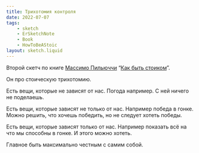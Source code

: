 ```yaml
---
title: Трихотомия контроля
date: 2022-07-07
tags:
    - sketch
    - ErSketchNote
    - Book
    - HowToBeAStoic
layout: sketch.liquid
---
```


Второй скетч по книге [Массимо Пильюччи](https://ru.m.wikipedia.org/wiki/%D0%9F%D0%B8%D0%BB%D1%8C%D1%8E%D1%87%D1%87%D0%B8,_%D0%9C%D0%B0%D1%81%D1%81%D0%B8%D0%BC%D0%BE) “[Как быть стоиком](https://www.litres.ru/massimo-piluchchi/kak-byt-stoikom-antichnaya-filosofiya-i-sovremennaya-zhi/)”.

Он про стоическую трихотомию.

Есть вещи, которые не зависят от нас. Погода например. С ней ничего не поделаешь.

Есть вещи, которые зависят не только от нас. Например победа в гонке. Можно решить, что хочешь победить, но не следует хотеть победы.

Есть вещи, которые зависят только от нас. Например показать всё на что мы способны в гонке. И этого можно хотеть.

Главное быть максимально честным с самим собой.
